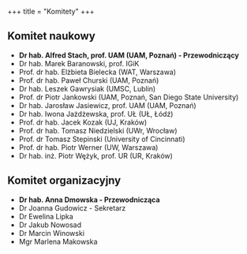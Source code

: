 +++
title = "Komitety"
+++

## Komitet naukowy

- __Dr hab. Alfred Stach, prof. UAM (UAM, Poznań) - Przewodniczący__
- Dr hab. Marek Baranowski, prof. IGiK 
- Prof. dr hab. Elżbieta Bielecka (WAT, Warszawa)  
- Prof. dr hab. Paweł Churski (UAM, Poznań) 
- Dr hab. Leszek Gawrysiak (UMSC, Lublin) 
- Prof. dr Piotr Jankowski (UAM, Poznań, San Diego State University) 
- Dr hab. Jarosław Jasiewicz, prof. UAM (UAM, Poznań)
- Dr hab. Iwona Jażdżewska, prof. UŁ (UŁ, Łódź) 
- Prof. dr hab. Jacek Kozak (UJ, Kraków) 
- Prof. dr hab. Tomasz Niedzielski (UWr, Wrocław) 
- Prof. dr Tomasz Stepinski (University of Cincinnati)
- Prof. dr hab. Piotr Werner (UW, Warszawa) 
- Dr hab. inż. Piotr Wężyk, prof. UR (UR, Kraków)


## Komitet organizacyjny

- __Dr hab. Anna Dmowska - Przewodnicząca__
- Dr Joanna Gudowicz - Sekretarz
- Dr Ewelina Lipka 
- Dr Jakub Nowosad 
- Dr Marcin Winowski 
- Mgr Marlena Makowska

